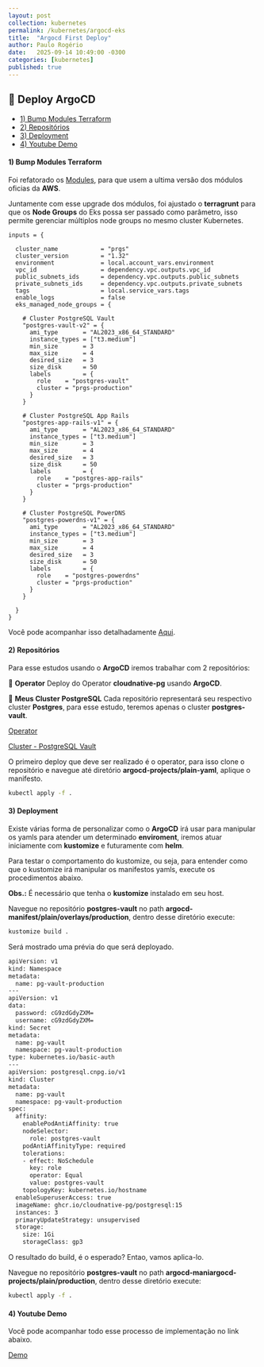 ```yaml
---
layout: post
collection: kubernetes
permalink: /kubernetes/argocd-eks
title:  "Argocd First Deploy"
author: Paulo Rogério
date:   2025-09-14 10:49:00 -0300
categories: [kubernetes]
published: true
---
```


## 🚀 Deploy ArgoCD 

- [1) Bump Modules Terraform](#1-bump-modules-terraform)
- [2) Repositórios](#2-repositórios)
- [3) Deployment](#3-Deployment)
- [4) Youtube Demo](#4-youtube-demo)

#### 1) Bump Modules Terraform

Foi refatorado os [Modules](https://gitlab.com/prgs-estudos/sre/cloud-infra/terraform-blueprints/blueprints), para que usem a ultima versão dos módulos oficias da **AWS**. 

Juntamente com esse upgrade dos módulos, foi ajustado o **terragrunt** para que os **Node Groups** do Eks possa ser passado como parâmetro, isso permite gerenciar múltiplos node groups no mesmo cluster Kubernetes. 

```hcl
inputs = {

  cluster_name            = "prgs"
  cluster_version         = "1.32"
  environment             = local.account_vars.environment    
  vpc_id                  = dependency.vpc.outputs.vpc_id
  public_subnets_ids      = dependency.vpc.outputs.public_subnets
  private_subnets_ids     = dependency.vpc.outputs.private_subnets
  tags                    = local.service_vars.tags
  enable_logs             = false
  eks_managed_node_groups = { 

    # Cluster PostgreSQL Vault 
    "postgres-vault-v2" = { 
      ami_type       = "AL2023_x86_64_STANDARD" 
      instance_types = ["t3.medium"] 
      min_size       = 3 
      max_size       = 4 
      desired_size   = 3 
      size_disk      = 50 
      labels         = { 
        role    = "postgres-vault" 
        cluster = "prgs-production"
      }
    }

    # Cluster PostgreSQL App Rails 
    "postgres-app-rails-v1" = { 
      ami_type       = "AL2023_x86_64_STANDARD" 
      instance_types = ["t3.medium"] 
      min_size       = 3 
      max_size       = 4 
      desired_size   = 3 
      size_disk      = 50 
      labels         = { 
        role    = "postgres-app-rails" 
        cluster = "prgs-production"
      }
    }

    # Cluster PostgreSQL PowerDNS 
    "postgres-powerdns-v1" = { 
      ami_type       = "AL2023_x86_64_STANDARD" 
      instance_types = ["t3.medium"] 
      min_size       = 3 
      max_size       = 4 
      desired_size   = 3 
      size_disk      = 50 
      labels         = { 
        role    = "postgres-powerdns" 
        cluster = "prgs-production"
      }
    }

  }
}
```

Você pode acompanhar isso detalhadamente [Aqui](https://www.youtube.com/watch?v=uzuxW8H0Mg4).

#### 2) Repositórios

Para esse estudos usando o **ArgoCD** iremos trabalhar com 2 repositórios:

🔸 **Operator** Deploy do Operator **cloudnative-pg** usando **ArgoCD**.

🔸 **Meus Cluster PostgreSQL** Cada repositório representará seu respectivo cluster **Postgres**, para esse estudo, teremos apenas o cluster **postgres-vault**.  

[Operator](https://gitlab.com/prgs-estudos/dbre/cloudnative-pg/operator)

[Cluster - PostgreSQL Vault](https://gitlab.com/prgs-estudos/dbre/cloudnative-pg/postgres-vault)

O primeiro deploy que deve ser realizado é o operator, para isso clone o repositório e navegue até diretório **argocd-projects/plain-yaml**, aplique o manifesto.

```bash
kubectl apply -f .
```

#### 3) Deployment

Existe várias forma de personalizar como o **ArgoCD** irá usar para manipular os yamls para atender um determinado **enviroment**, iremos atuar iniciamente com **kustomize** e futuramente com **helm**.

Para testar o comportamento do kustomize, ou seja, para entender como que o kustomize irá manipular os manifestos yamls, execute os procedimentos abaixo.

**Obs.:** É necessário que tenha o **kustomize** instalado em seu host.

Navegue no repositório **postgres-vault** no path **argocd-manifest/plain/overlays/production**, dentro desse diretório execute: 

```bash
kustomize build .
```

Será mostrado uma prévia do que será deployado.

```bash
apiVersion: v1
kind: Namespace
metadata:
  name: pg-vault-production
---
apiVersion: v1
data:
  password: cG9zdGdyZXM=
  username: cG9zdGdyZXM=
kind: Secret
metadata:
  name: pg-vault
  namespace: pg-vault-production
type: kubernetes.io/basic-auth
---
apiVersion: postgresql.cnpg.io/v1
kind: Cluster
metadata:
  name: pg-vault
  namespace: pg-vault-production
spec:
  affinity:
    enablePodAntiAffinity: true
    nodeSelector:
      role: postgres-vault
    podAntiAffinityType: required
    tolerations:
    - effect: NoSchedule
      key: role
      operator: Equal
      value: postgres-vault
    topologyKey: kubernetes.io/hostname
  enableSuperuserAccess: true
  imageName: ghcr.io/cloudnative-pg/postgresql:15
  instances: 3
  primaryUpdateStrategy: unsupervised
  storage:
    size: 1Gi
    storageClass: gp3
```    

O resultado do build, é o esperado? Entao, vamos aplica-lo.

Navegue no repositório **postgres-vault** no path **argocd-maniargocd-projects/plain/production**, dentro desse diretório execute: 

```bash
kubectl apply -f .
```

#### 4) Youtube Demo

Você pode acompanhar todo esse processo de implementação no link abaixo.


<a href="https://www.youtube.com/watch?v=dm9s3XLGzf8" target="_blank">Demo</a>
